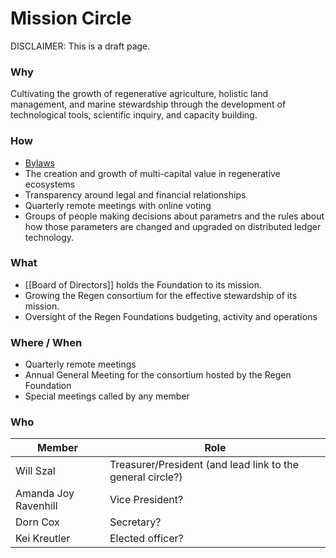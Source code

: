 # Mission Circle
DISCLAIMER: This is a draft page. 

### Why
Cultivating the growth of regenerative agriculture, holistic land management, and marine stewardship through the development of technological tools, scientific inquiry, and capacity building.

### How
- [Bylaws](https://github.com/regen-foundation/policies/blob/main/by-laws.pdf)
- The creation and growth of multi-capital value in regenerative ecosystems
- Transparency around legal and financial relationships
- Quarterly remote meetings with online voting
- Groups of people making decisions about parametrs and the rules about how those parameters are changed and upgraded on distributed ledger technology.  

### What
- [[Board of Directors]] holds the Foundation to its mission.
- Growing the Regen consortium for the effective stewardship of its mission.
- Oversight of the Regen Foundations budgeting, activity and operations

### Where / When
- Quarterly remote meetings
- Annual General Meeting for the consortium hosted by the Regen Foundation
- Special meetings called by any member

### Who

| Member | Role | 
|---|---|
| Will Szal | Treasurer/President (and lead link to the general circle?) | 
| Amanda Joy Ravenhill | Vice President? |
| Dorn Cox | Secretary? |
| Kei Kreutler | Elected officer? |
